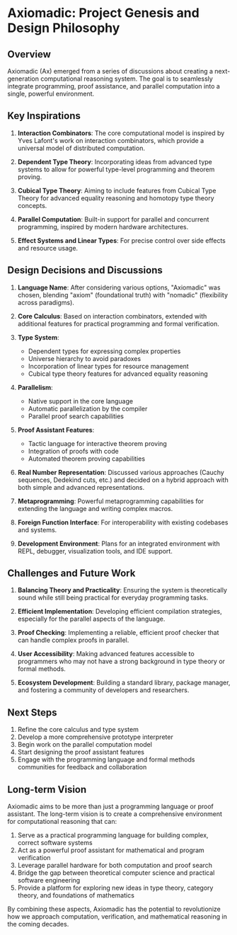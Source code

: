 # Axiomadic: Project Genesis and Design Philosophy

## Overview

Axiomadic (Ax) emerged from a series of discussions about creating a next-generation computational reasoning system. The goal is to seamlessly integrate programming, proof assistance, and parallel computation into a single, powerful environment.

## Key Inspirations

1. **Interaction Combinators**: The core computational model is inspired by Yves Lafont's work on interaction combinators, which provide a universal model of distributed computation.

2. **Dependent Type Theory**: Incorporating ideas from advanced type systems to allow for powerful type-level programming and theorem proving.

3. **Cubical Type Theory**: Aiming to include features from Cubical Type Theory for advanced equality reasoning and homotopy type theory concepts.

4. **Parallel Computation**: Built-in support for parallel and concurrent programming, inspired by modern hardware architectures.

5. **Effect Systems and Linear Types**: For precise control over side effects and resource usage.

## Design Decisions and Discussions

1. **Language Name**: After considering various options, "Axiomadic" was chosen, blending "axiom" (foundational truth) with "nomadic" (flexibility across paradigms).

2. **Core Calculus**: Based on interaction combinators, extended with additional features for practical programming and formal verification.

3. **Type System**: 
   - Dependent types for expressing complex properties
   - Universe hierarchy to avoid paradoxes
   - Incorporation of linear types for resource management
   - Cubical type theory features for advanced equality reasoning

4. **Parallelism**: 
   - Native support in the core language
   - Automatic parallelization by the compiler
   - Parallel proof search capabilities

5. **Proof Assistant Features**:
   - Tactic language for interactive theorem proving
   - Integration of proofs with code
   - Automated theorem proving capabilities

6. **Real Number Representation**: Discussed various approaches (Cauchy sequences, Dedekind cuts, etc.) and decided on a hybrid approach with both simple and advanced representations.

7. **Metaprogramming**: Powerful metaprogramming capabilities for extending the language and writing complex macros.

8. **Foreign Function Interface**: For interoperability with existing codebases and systems.

9. **Development Environment**: Plans for an integrated environment with REPL, debugger, visualization tools, and IDE support.

## Challenges and Future Work

1. **Balancing Theory and Practicality**: Ensuring the system is theoretically sound while still being practical for everyday programming tasks.

2. **Efficient Implementation**: Developing efficient compilation strategies, especially for the parallel aspects of the language.

3. **Proof Checking**: Implementing a reliable, efficient proof checker that can handle complex proofs in parallel.

4. **User Accessibility**: Making advanced features accessible to programmers who may not have a strong background in type theory or formal methods.

5. **Ecosystem Development**: Building a standard library, package manager, and fostering a community of developers and researchers.

## Next Steps

1. Refine the core calculus and type system
2. Develop a more comprehensive prototype interpreter
3. Begin work on the parallel computation model
4. Start designing the proof assistant features
5. Engage with the programming language and formal methods communities for feedback and collaboration

## Long-term Vision

Axiomadic aims to be more than just a programming language or proof assistant. The long-term vision is to create a comprehensive environment for computational reasoning that can:

1. Serve as a practical programming language for building complex, correct software systems
2. Act as a powerful proof assistant for mathematical and program verification
3. Leverage parallel hardware for both computation and proof search
4. Bridge the gap between theoretical computer science and practical software engineering
5. Provide a platform for exploring new ideas in type theory, category theory, and foundations of mathematics

By combining these aspects, Axiomadic has the potential to revolutionize how we approach computation, verification, and mathematical reasoning in the coming decades.